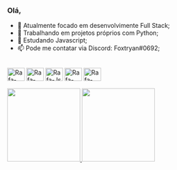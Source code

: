 ### Olá,

- 🔭 Atualmente focado em desenvolvimente Full Stack;
- 🐍 Trabalhando em projetos próprios com Python;
- 🌱 Estudando Javascript;
- 📫 Pode me contatar via Discord: Foxtryan#0692;

<div style="display: inline_block"><br>
  <img align="center" alt="Rafa-Python" height="30" width="40" src="https://cdn.jsdelivr.net/gh/devicons/devicon/icons/python/python-original.svg">
  <img align="center" alt="Rafa-Kivy" height="30" width="40" src="https://kivymd.readthedocs.io/en/latest/_static/logo-kivymd.png">
  <img align="center" alt="Rafa-Js" height="30" width="40" src="https://cdn.jsdelivr.net/gh/devicons/devicon/icons/javascript/javascript-original.svg">
  <img align="center" alt="Rafa-HTML" height="30" width="40" src="https://cdn.jsdelivr.net/gh/devicons/devicon/icons/html5/html5-original.svg">
  <img align="center" alt="Rafa-CSS" height="30" width="40" src="https://cdn.jsdelivr.net/gh/devicons/devicon/icons/css3/css3-original.svg">
</div><br>
<div>
  <a href="https://github.com/foxtryan">
  <img height="168em" src="https://github-readme-stats.vercel.app/api?username=foxtryan&show_icons=ture&theme=dark&include_all_commits=true&count_private=true"/>
  <img height="168em" src="https://github-readme-stats.vercel.app/api/top-langs/?username=foxtryan&layout-compact&langs_count=16&theme=dark"/>
</div>


